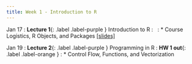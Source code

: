 ```yaml
---
title: Week 1 - Introduction to R
---
```


Jan 17
: **Lecture 1**{: .label .label-purple } Introduction to R
  : &nbsp;
: * Course Logistics, R Objects, and Packages <a href="/winter2023/files/lec1.pdf">[slides]</a>

Jan 19
: **Lecture 2**{: .label .label-purple } Programming in R
  : **HW 1 out**{: .label .label-orange }
: * Control Flow, Functions, and Vectorization